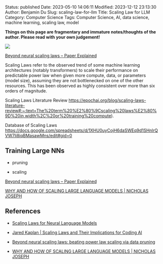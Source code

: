 Status: published
Date: 2023-05-10 14:06:11
Modified: 2023-12-12 23:13:30
Author: Benjamin Du
Slug: scaling-law-for-llm
Title: Scaling Law for LLM
Category: Computer Science
Tags: Computer Science, AI, data science, machine learning, scaling law, model

**Things on this page are fragmentary and immature notes/thoughts of the author. Please read with your own judgement!**

![](https://private-user-images.githubusercontent.com/824507/290104980-7bea7f19-6f44-47ed-978f-7f59b94213d8.png?jwt=eyJhbGciOiJIUzI1NiIsInR5cCI6IkpXVCJ9.eyJpc3MiOiJnaXRodWIuY29tIiwiYXVkIjoicmF3LmdpdGh1YnVzZXJjb250ZW50LmNvbSIsImtleSI6ImtleTEiLCJleHAiOjE3MDI0NTE3NzAsIm5iZiI6MTcwMjQ1MTQ3MCwicGF0aCI6Ii84MjQ1MDcvMjkwMTA0OTgwLTdiZWE3ZjE5LTZmNDQtNDdlZC05NzhmLTdmNTliOTQyMTNkOC5wbmc_WC1BbXotQWxnb3JpdGhtPUFXUzQtSE1BQy1TSEEyNTYmWC1BbXotQ3JlZGVudGlhbD1BS0lBSVdOSllBWDRDU1ZFSDUzQSUyRjIwMjMxMjEzJTJGdXMtZWFzdC0xJTJGczMlMkZhd3M0X3JlcXVlc3QmWC1BbXotRGF0ZT0yMDIzMTIxM1QwNzExMTBaJlgtQW16LUV4cGlyZXM9MzAwJlgtQW16LVNpZ25hdHVyZT0yZGRlYTY1YTgxODE5MmNlMGU4OTE0YmUxMWViYzQzOTAzNDg2YTI0YWVmODMwZmJlZGQ2YjFiZGMzNTYyNjMyJlgtQW16LVNpZ25lZEhlYWRlcnM9aG9zdCZhY3Rvcl9pZD0wJmtleV9pZD0wJnJlcG9faWQ9MCJ9.4uX7-4axLqR5ZR7b0se6kzKFnZ4tse79Z2kQF4HRf4Q)

[Beyond neural scaling laws – Paper Explained](https://www.youtube.com/watch?v=joZaCw5PxYs)


Scaling Laws refer to the observed trend of some machine learning architectures (notably transformers) to scale their performance on predictable power law when given more compute, data, or parameters (model size), assuming they are not bottlenecked on one of the other resources. This has been observed as highly consistent over more than six orders of magnitude.

Scaling Laws Literature Review
https://epochai.org/blog/scaling-laws-literature-review#:~:text=The%20term%20%E2%80%9Cscaling%20laws%E2%80%9D%20in,width%2C%20or%20training%20compute).

Database of Scaling Laws
https://docs.google.com/spreadsheets/d/1XHU0uyCojH6daSWEq9d1SHnlrQVW7li8iqBMasawMns/edit#gid=0

## Training Large NNs

- pruning

- scaling 

[Beyond neural scaling laws – Paper Explained](https://www.youtube.com/watch?v=joZaCw5PxYs)

[WHY AND HOW OF SCALING LARGE LANGUAGE MODELS | NICHOLAS JOSEPH](https://www.youtube.com/watch?v=qscouq3lo0s)

## References

- [Scaling Laws for Neural Language Models](https://arxiv.org/pdf/2001.08361.pdf)

- [Jared Kaplan | Scaling Laws and Their Implications for Coding AI](https://www.youtube.com/watch?v=Suhp3OLASSo)

- [Beyond neural scaling laws: beating power law scaling via data pruning](https://arxiv.org/abs/2206.14486)

- [WHY AND HOW OF SCALING LARGE LANGUAGE MODELS | NICHOLAS JOSEPH](https://www.youtube.com/watch?v=qscouq3lo0s)


